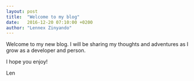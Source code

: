 ```yaml
---
layout: post
title:  "Welcome to my blog"
date:   2016-12-20 07:10:00 +0200
author: "Lennex Zinyando"
---
```


Welcome to my new blog. I will be sharing my thoughts and adventures as I grow as a developer and person.

I hope you enjoy!

Len
